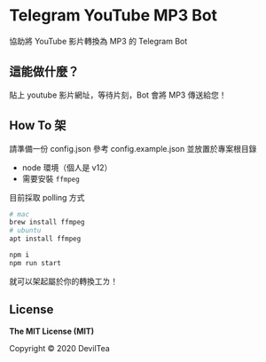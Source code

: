 # Telegram YouTube MP3 Bot

協助將 YouTube 影片轉換為 MP3 的 Telegram Bot

## 這能做什麼？

貼上 youtube 影片網址，等待片刻，Bot 會將 MP3 傳送給您！

## How To 架

請準備一份 config.json 參考 config.example.json 並放置於專案根目錄

- node 環境（個人是 v12）
- 需要安裝 `ffmpeg`

目前採取 polling 方式

``` sh
# mac
brew install ffmpeg
# ubuntu
apt install ffmpeg

npm i
npm run start
```

就可以架起屬於你的轉換工ㄌ！

## License

**The MIT License (MIT)**

Copyright © 2020 DevilTea